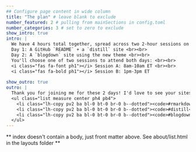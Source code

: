 ```yaml
---
## Configure page content in wide column
title: "The plan" # leave blank to exclude
number_featured: 2 # pulling from mainSections in config.toml
number_categories: 3 # set to zero to exclude
show_intro: true
intro: |
  We have 4 hours total together, spread across two 2-hour sessions on two consecutive days. <br><br>
  Day 1: A GitHub `README` + a `distill` site <br><br>
  Day 2: A `blogdown` site using the new theme <br><br>
  You'll choose one of two sessions to attend both days: <br><br>
  <i class="fas fa-font ph1"></i> Session A: 8am-10am ET <br><br>
  <i class="fas fa-bold ph1"></i> Session B: 1pm-3pm ET
  
show_outro: true
outro: |
  Thank you for joining me for these 2 days! I'd love to see your sites &mdash; if you are on twitter, be sure to share it with the `#keepglobalgoing` hashtag, and tag it with your <i class="fab fa-r-project"></i> package:<br><br>
  <ul class="list measure center ph4 pb4">
    <li class="lh-copy pv2 ba bl-0 bt-0 br-0 b--dotted"><code>#rmarkdown</code></li>
    <li class="lh-copy pv2 ba bl-0 bt-0 br-0 b--dotted"><code>#distill</code></li>
    <li class="lh-copy pv2 ba bl-0 bt-0 br-0 b--dotted"><code>#blogdown</code></li>
  </ul>
---
```


** index doesn't contain a body, just front matter above.
See about/list.html in the layouts folder **
